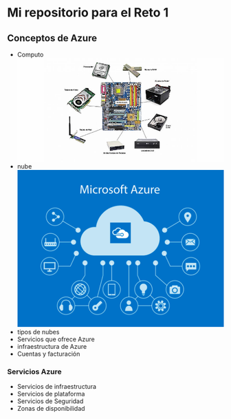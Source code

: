 # Mi repositorio para el Reto 1
## Conceptos de Azure
- Computo
![partes de la computadora](/fotos/principales-partes-del-computador.jpg)
- nube
![nube](/fotos/AzureNube.jpg)
- tipos de nubes
- Servicios que ofrece Azure
- infraestructura de Azure
- Cuentas y facturación

### Servicios Azure
- Servicios de infraestructura
- Servicios de plataforma
- Servicios de Seguridad
- Zonas de disponibilidad
